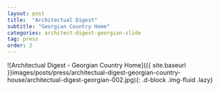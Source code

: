 ```yaml
---
layout: post
title:  "Architectual Digest"
subtitle: "Georgian Country Home"
categories: architect-digest-georgian-slide
tag: press
order: 2
---
```


![Architectual Digest - Georgian Country Home]({{ site.baseurl }}images/posts/press/architectual-digest-georgian-country-house/architectual-digest-georgian-002.jpg){: .d-block .img-fluid .lazy}
